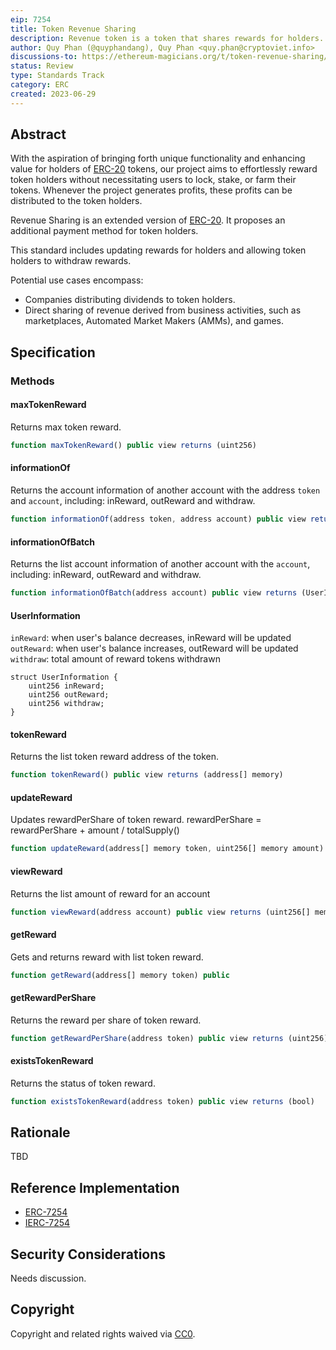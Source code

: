 ```yaml
---
eip: 7254
title: Token Revenue Sharing
description: Revenue token is a token that shares rewards for holders.
author: Quy Phan (@quyphandang), Quy Phan <quy.phan@cryptoviet.info>
discussions-to: https://ethereum-magicians.org/t/token-revenue-sharing/14872
status: Review
type: Standards Track
category: ERC
created: 2023-06-29
---
```


## Abstract

With the aspiration of bringing forth unique functionality and enhancing value for holders of [ERC-20](./eip-20.md) tokens, our project aims to effortlessly reward token holders without necessitating users to lock, stake, or farm their tokens. Whenever the project generates profits, these profits can be distributed to the token holders.

Revenue Sharing is an extended version of [ERC-20](./eip-20.md). It proposes an additional payment method for token holders. 

This standard includes updating rewards for holders and allowing token holders to withdraw rewards.

Potential use cases encompass:

* Companies distributing dividends to token holders.
* Direct sharing of revenue derived from business activities, such as marketplaces, Automated Market Makers (AMMs), and games.


## Specification

### Methods

#### maxTokenReward

Returns  max token reward.

``` js
function maxTokenReward() public view returns (uint256)
```

#### informationOf

Returns the account information of another account with the address `token` and `account`, including: inReward, outReward and withdraw.

``` js
function informationOf(address token, address account) public view returns (UserInformation memory)
```

#### informationOfBatch

Returns the list account information of another account with the `account`, including: inReward, outReward and withdraw.

``` js
function informationOfBatch(address account) public view returns (UserInformation[] memory)
```

#### UserInformation

`inReward`: when user's balance decreases, inReward will be updated
`outReward`: when user's balance increases, outReward will be updated
`withdraw`: total amount of reward tokens withdrawn

```solidity
struct UserInformation {
    uint256 inReward;
    uint256 outReward;
    uint256 withdraw;
}
```

#### tokenReward

Returns the list token reward address of the token.

``` js
function tokenReward() public view returns (address[] memory)
```

#### updateReward

Updates rewardPerShare of token reward.
rewardPerShare = rewardPerShare + amount / totalSupply()

``` js
function updateReward(address[] memory token, uint256[] memory amount) public
```

#### viewReward

Returns the list amount of reward for an account

``` js
function viewReward(address account) public view returns (uint256[] memory)
```

#### getReward

Gets and returns reward with list token reward.

``` js
function getReward(address[] memory token) public
```

#### getRewardPerShare

Returns the reward per share of token reward.

``` js
function getRewardPerShare(address token) public view returns (uint256)
```

#### existsTokenReward

Returns the status of token reward.

``` js
function existsTokenReward(address token) public view returns (bool)
```

## Rationale

TBD

## Reference Implementation

* [ERC-7254](../assets/eip-7254/ERC7254.sol)
* [IERC-7254](../assets/eip-7254/IERC7254.sol)

## Security Considerations

Needs discussion.

## Copyright

Copyright and related rights waived via [CC0](../LICENSE.md).
